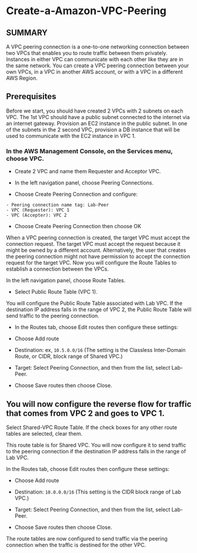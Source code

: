 # Create-a-Amazon-VPC-Peering


## SUMMARY 

A VPC peering connection is a one-to-one networking connection between two VPCs that enables you to route traffic between them privately. Instances in either VPC can communicate with each other like they are in the same network. You can create a VPC peering connection between your own VPCs, in a VPC in another AWS account, or with a VPC in a different AWS Region. 
 
## Prerequisites

Before we start, you should have created 2 VPCs with 2 subnets on each VPC. The 1st VPC should have a public subnet connected to the internet via an internet gateway. Provision an EC2 instance in the public subnet. 
In one of the subnets in the 2 second VPC, provision a DB instance that will be used to communicate with the EC2 instance in VPC 1. 

 

### In the AWS Management Console, on the Services menu, choose VPC. 

- Create 2 VPC and name them Requester and Acceptor VPC. 

- In the left navigation panel, choose Peering Connections. 

- Choose Create Peering Connection and configure:
```
- Peering connection name tag: Lab-Peer 
- VPC (Requester): VPC 1 
- VPC (Accepter): VPC 2
```

- Choose Create Peering Connection then choose OK 

When a VPC peering connection is created, the target VPC must accept the connection request. The target VPC must accept the request because it might be owned by a different account. Alternatively, the user that creates the peering connection might not have permission to accept the connection request for the target VPC. 
Now you will configure the Route Tables to establish a connection between the VPCs. 

In the left navigation panel, choose Route Tables. 

- Select Public Route Table (VPC 1). 

You will configure the Public Route Table associated with Lab VPC. If the destination IP address falls in the range of VPC 2, the Public Route Table will send traffic to the peering connection. 

- In the Routes tab, choose Edit routes then configure these settings: 

- Choose Add route 

- Destination: ex, `10.5.0.0/16` (The setting is the Classless Inter-Domain Route, or CIDR, block range of Shared VPC.) 

- Target: Select Peering Connection, and then from the list, select Lab-Peer. 

- Choose Save routes then choose Close. 

## You will now configure the reverse flow for traffic that comes from VPC 2 and goes to VPC 1. 

Select Shared-VPC Route Table. If the check boxes for any other route tables are selected, clear them. 

This route table is for Shared VPC. You will now configure it to send traffic to the peering connection if the destination IP address falls in the range of Lab VPC. 

In the Routes tab, choose Edit routes then configure these settings: 

- Choose Add route 

- Destination: `10.0.0.0/16` (This setting is the CIDR block range of Lab VPC.) 

- Target: Select Peering Connection, and then from the list, select Lab-Peer. 

- Choose Save routes then choose Close. 

The route tables are now configured to send traffic via the peering connection when the traffic is destined for the other VPC. 
